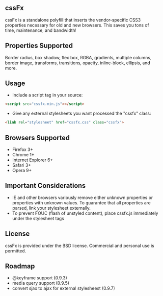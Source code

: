 cssFx
------

cssFx is a standalone polyfill that inserts the vendor-specific CSS3 properties necessary for old and new browsers. This saves you tons of time, maintenance, and bandwidth!

Properties Supported
------
Border radius, box shadow, flex box, RGBA, gradients, multiple columns, border image, transforms, transitions, opacity, inline-block, ellipsis, and more.

Usage
------
 * Include a script tag in your source:

``` html
<script src="cssfx.min.js"></script>
```

 * Give any external stylesheets you want processed the "cssfx" class:

 ``` html
 <link rel="stylesheet" href="cssfx.css" class="cssfx">
 ```

Browsers Supported
------

  * Firefox 3+
  * Chrome 1+
  * Internet Explorer 6+
  * Safari 3+
  * Opera 9+

Important Considerations
------

* IE and other browsers variously remove either unknown properties or properties with unknown values. To guarantee that all properties are parsed, link your stylesheet externally.
* To prevent FOUC (flash of unstyled content), place cssfx.js immediately under the stylesheet tags

License
------
cssFx is provided under the BSD license. Commercial and personal use is permitted.

Roadmap
------

  * @keyframe support (0.9.3)
  * media query support (0.9.5)
  * convert sjax to ajax for external stylesheest (0.9.7)
